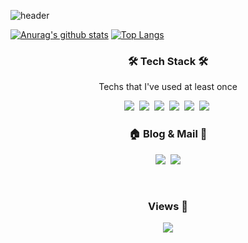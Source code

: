 ![header](https://capsule-render.vercel.app/api?type=rounded&color=auto&height=150&section=header&text=SangWook&fontSize=70&animation=fadeIn)


[![Anurag's github stats](https://github-readme-stats.vercel.app/api?username=9967han&count_private=true&show_icons=true&theme=dark)](https://github.com/anuraghazra/github-readme-stats)
[![Top Langs](https://github-readme-stats.vercel.app/api/top-langs/?username=9967han&layout=compact)](https://github.com/anuraghazra/github-readme-stats)


<h3 align="center">🛠 Tech Stack 🛠</h3>

<p align="center"> Techs that I've used at least once </p>
<p align="center">
  <img src="https://img.shields.io/badge/Python-3766AB?style=flat-square&logo=Python&logoColor=white"/></a>&nbsp 
  <img src="https://img.shields.io/badge/Java-007396?style=flat-square&logo=Java&logoColor=white"/></a>&nbsp 
  <img src="https://img.shields.io/badge/C++-00599C?style=flat-square&logo=C%2B%2B&logoColor=white"/></a>&nbsp 
  <img src="https://img.shields.io/badge/Javascript-ffb13b?style=flat-square&logo=javascript&logoColor=white"/></a>&nbsp 
  <img src="https://img.shields.io/badge/Kotlin-11B48A?style=flat-square&logo=Kotlin&logoColor=white"/></a>&nbsp 
  <img src="https://img.shields.io/badge/Swift-FF1500?style=flat-square&logo=Swift&logoColor=white"/></a>&nbsp 
</p>

<h3 align="center"> 🏠 Blog & Mail 💌 </h3>
<p align="center">
  <a href="https://9967han.tistory.com"><img src="https://img.shields.io/badge/Blog-FAE600?style=flat-square&logo=Vimeo&logoColor=white&link=https://9967han.tistory.com"/></a>&nbsp
  <a href="mailto:9967han@naver.com"><img src="https://img.shields.io/badge/Gmail-d14836?style=flat-square&logo=Gmail&logoColor=white&link=9967han@naver.com"/></a>
</p>
<br>
<h3 align="center"> Views 👀 </h3>
<p align="center">
<a href="https://hits.seeyoufarm.com"><img src="https://hits.seeyoufarm.com/api/count/incr/badge.svg?url=https%3A%2F%2Fgithub.com%2F9967han&count_bg=%2344B23C&title_bg=%23393737&icon=github.svg&icon_color=%2344B23C&title=hits&edge_flat=false"/></a>
</p>
